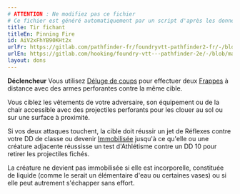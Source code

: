 ```yaml
---
# ATTENTION : Ne modifiez pas ce fichier
# Ce fichier est généré automatiquement par un script d'après les données du module Foundry VTT officiel et de sa traduction
title: Tir fichant
titleEn: Pinning Fire
id: AiV2xFhYB90KHt2x
urlFr: https://gitlab.com/pathfinder-fr/foundryvtt-pathfinder2-fr/-/blob/master/data/feats/AiV2xFhYB90KHt2x.htm
urlEn: https://gitlab.com/hooking/foundry-vtt---pathfinder-2e/-/blob/master/packs/data/feats.db/pinning-fire.json
layout: dons
---
```

**Déclencheur** Vous utilisez [Déluge de coups](../actions/déluge-de-coups.md) pour effectuer deux  [Frappes](../actions/frapper.md) à distance avec des armes perforantes contre la même cible.

Vous ciblez les vêtements de votre adversaire, son équipement ou de la chair accessible avec des projectiles perforants pour les clouer au sol ou sur une surface à proximité.

Si vos deux attaques touchent, la cible doit réussir un jet de Réflexes contre votre DD de classe ou devenir [Immobilisée](../conditions/immobilisé.md) jusqu'à ce qu'elle ou une créature adjacente réussisse un test d'Athlétisme contre un DD 10 pour retirer les projectiles fichés.

La créature ne devient pas immobilisée si elle est incorporelle, constituée de liquide (comme le serait un élémentaire d'eau ou certaines vases) ou si elle peut autrement s'échapper sans effort.
